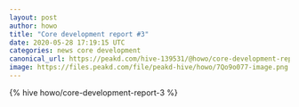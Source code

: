 ```yaml
---
layout: post
author: howo
title: "Core development report #3"
date: 2020-05-28 17:19:15 UTC
categories: news core development
canonical_url: https://peakd.com/hive-139531/@howo/core-development-report-3
image: https://files.peakd.com/file/peakd-hive/howo/7Qo9o077-image.png
---
```

{% hive howo/core-development-report-3 %}

